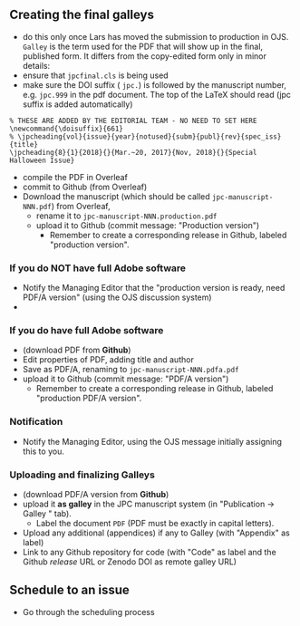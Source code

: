 ## Creating the final galleys

- do this only once Lars has moved the submission to production in OJS. 
`Galley` is the term used for the PDF that will show up in the final, published form. It differs from the copy-edited form only in minor details:
- ensure that `jpcfinal.cls` is being used
- make sure the DOI suffix ( `jpc.`) is followed by the manuscript number, e.g. `jpc.999` in the pdf document. The top of the LaTeX should read (jpc suffix is added automatically)
```
% THESE ARE ADDED BY THE EDITORIAL TEAM - NO NEED TO SET HERE
\newcommand{\doisuffix}{661}
% \jpcheading{vol}{issue}{year}{notused}{subm}{publ}{rev}{spec_iss}{title}
\jpcheading{8}{1}{2018}{}{Mar.~20, 2017}{Nov, 2018}{}{Special Halloween Issue}
```
- compile the PDF in Overleaf
- commit to Github (from Overleaf)
- Download the manuscript (which should be called `jpc-manuscript-NNN.pdf`) from Overleaf, 
  - rename it to `jpc-manuscript-NNN.production.pdf` 
  - upload it to Github (commit message: "Production version")
    - Remember to create a corresponding release in Github, labeled "production version".

### If you do NOT have full Adobe software

- Notify the Managing Editor that the "production version is ready, need PDF/A version" (using the OJS discussion system)
- 
### If you do have full Adobe software

- (download PDF from **Github**)
- Edit properties of PDF, adding title and author
- Save as PDF/A, renaming to `jpc-manuscript-NNN.pdfa.pdf`
- upload it to Github (commit message: "PDF/A version")
  - Remember to create a corresponding release in Github, labeled "production PDF/A version".
 
### Notification

- Notify the Managing Editor, using the OJS message initially assigning this to you.

### Uploading and finalizing Galleys

- (download PDF/A version from **Github**)
- upload it **as galley** in the JPC manuscript system (in "Publication -> Galley " tab). 
    - Label the document `PDF` (PDF must be exactly in capital letters).
- Upload any additional (appendices) if any to Galley (with "Appendix" as label) 
- Link to any Github repository for code (with "Code" as label and the Github *release* URL or Zenodo DOI as remote galley URL)

## Schedule to an issue

- Go through the scheduling process
